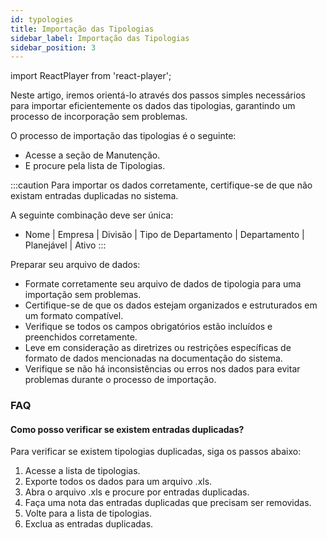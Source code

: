 ```yaml
---
id: typologies
title: Importação das Tipologias
sidebar_label: Importação das Tipologias
sidebar_position: 3
---
```


import ReactPlayer from 'react-player';

Neste artigo, iremos orientá-lo através dos passos simples necessários para importar eficientemente os dados das tipologias, garantindo um processo de incorporação sem problemas.

O processo de importação das tipologias é o seguinte:
- Acesse a seção de Manutenção.
- E procure pela lista de Tipologias.

<ReactPlayer controls muted url='/video/import-typologies.mov' />

:::caution
Para importar os dados corretamente, certifique-se de que não existam entradas duplicadas no sistema.

A seguinte combinação deve ser única:
- Nome | Empresa | Divisão | Tipo de Departamento | Departamento | Planejável | Ativo
:::

Preparar seu arquivo de dados:
- Formate corretamente seu arquivo de dados de tipologia para uma importação sem problemas.
- Certifique-se de que os dados estejam organizados e estruturados em um formato compatível.
- Verifique se todos os campos obrigatórios estão incluídos e preenchidos corretamente.
- Leve em consideração as diretrizes ou restrições específicas de formato de dados mencionadas na documentação do sistema.
- Verifique se não há inconsistências ou erros nos dados para evitar problemas durante o processo de importação.

### FAQ

#### Como posso verificar se existem entradas duplicadas? 

Para verificar se existem tipologias duplicadas, siga os passos abaixo:

1. Acesse a lista de tipologias.
2. Exporte todos os dados para um arquivo .xls.
3. Abra o arquivo .xls e procure por entradas duplicadas.
4. Faça uma nota das entradas duplicadas que precisam ser removidas.
5. Volte para a lista de tipologias.
6. Exclua as entradas duplicadas.

